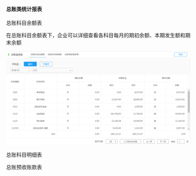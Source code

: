 #### 总账类统计报表

总账科目余额表

在总账科目余额表下，企业可以详细查看各科目每月的期初余额、本期发生额和期末余额

![](/img/git12.png)

总账科目明细表

总账预收账款表

